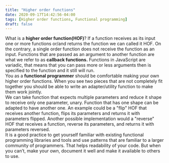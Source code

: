 ```yaml
---
title: "Higher order functions"
date: 2020-09-17T14:42:56-04:00
tags: [Higher order functions, Functional programming]
draft: false
---
```


What is a **higher order function(HOF)**?  If a function receives as its input one or more functions or/and returns the function we can called it HOF. On the contrary, a single order function does not receive the function as an input. Functions that are passed as an argument to another function are what we refer to as **callback functions.** Functions in JavaScript are variadic, that means that you can pass more or less arguments then is specified to the function and it still will run.  
You as a **functional programmer** should be comfortable making your own higher order functions. When you see two pieces that are not completely fit together you should be able to write an adapter/utility function to make them work jointly.  
We can take function that expects multiple parameters and reduce it shape to receive only one parameter, unary. Function that has one shape can be adapted to have another one. An example could be a "flip" HOF that receives another function, flips its parameters and returns it with parameters flipped. Another possible implementation would a "reverse" HOF that receives a function, reverse its parameters, and returns it with parameters reversed.  
It is a good practice to get yourself familiar with existing functional programming libraries and tools and use patterns that are familiar to a larger community of programmers. That helps readability of your code. But when you can’t, make your own, document it well and make it available to others to use.